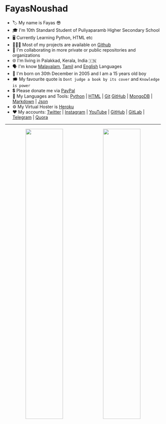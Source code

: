 # FayasNoushad

- 🏷️ My name is Fayas 😎
- 🎓 I'm 10th Standard Student of Puliyaparamb Higher Secondary School
- 🖥️ Currently Learning Python, HTML etc
- 👨🏻‍💻 Most of my projects are available on [Github](https://github.com/FayasNoushad?tab=repositories)
- 🔭 I'm collaborating in more private or public repositories and organizations
- 🌐 I'm living in Palakkad, Kerala, India 🇮🇳
- 🗣️ I'm know [Malayalam](https://google.com/search?q=Malayalam), [Tamil](https://google.com/search?q=Tamil) and [English](https://google.com/search?q=English) Languages
- 🎂 I'm born on 30th December in 2005 and I am a 15 years old boy
- 🗯️ My favourite quote is `Dont judge a book by its cover` and `Knowledge is power`
- 💲 Please donate me via [PayPal](https://paypal.me/FayasNoushad)
- 🔨 My Languages and Tools:
[Python](https://www.python.org) |
[HTML](https://html.spec.whatwg.org/) |
[Git](https://git-scm.com/) [GitHub](https://github.com/) |
[MongoDB](https://mongodb.com/) |
[Markdown](https://daringfireball.net/projects/markdown/) |
[Json](https://json.org)
- ⚙️ My Virtual Hoster is [Heroku](https://heroku.com)
- ❤️ My accounts:
[Twitter](https://twitter.com/FayasNoushad) |
[Instagram](https://instagram.com/TheFayas) |
[YouTube](https://youtube.com/channel/UCqC-Yzy8J9FuTH_lDRhBMCA) |
[GitHub](https://github.com/FayasNoushad) |
[GitLab](https://gitlab.com/FayasNoushad) |
[Telegram](https://telegram.me/FayasNoushad) |
[Quora](https://www.quora.com/profile/Fayas-Noushad-1)

---

<p align="center">
    <img
        width="49%"
        src="https://github-readme-stats.vercel.app/api?username=FayasNoushad&show_icons=true&hide_border=true&theme=tokyonight&custom_title=GitHub+Stats"
    />
    <img
        width="49%"
        src="https://github-readme-streak-stats.herokuapp.com?user=FayasNoushad&theme=tokyonight"
    />
</p>
